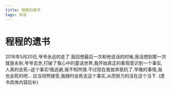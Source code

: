 ```yaml
---
title: 程程的遗书
tags: 杂谈
---
```


# 程程的遗书

2016年5月20日,爷爷永远的走了.我回想最后一次和他说话的时候,我没想到那一次就是永别.爷爷去世,打破了我心中的童话世界,我开始真正的客观意识到一个事实,人真的会死~这个事实!我逃避,我不知所措.不过现在我放弃抵抗了.早晚的事情,我也会死的吧...
应当坦然接受,我随时会死去这个事实,从而努力的活在这个当下.  (遗书具体内容后补)